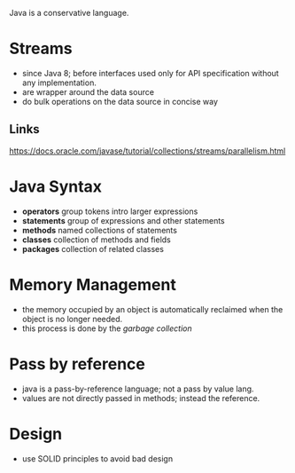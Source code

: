 Java is a conservative language.

# Streams
* since Java 8; before interfaces used only for API specification without any implementation.
* are wrapper around the data source
* do bulk operations on the data source in concise way

## Links
https://docs.oracle.com/javase/tutorial/collections/streams/parallelism.html

# Java Syntax
* __operators__ group tokens intro larger expressions
* __statements__ group of expressions and other statements
* __methods__ named collections of statements
* __classes__ collection of methods and fields
* __packages__ collection of related classes

# Memory Management
* the memory occupied by an object is automatically reclaimed when the object is no longer needed.
* this process is done by the _garbage collection_

# Pass by reference
* java is a pass-by-reference language; not a pass by value lang.
* values are not directly passed in methods; instead the reference.

# Design
* use SOLID principles to avoid bad design
